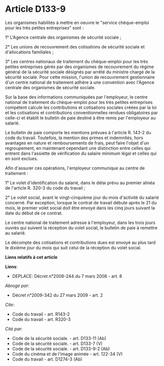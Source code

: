 # Article D133-9

Les organismes habilités à mettre en oeuvre le "service chèque-emploi pour les très petites entreprises" sont :

1° L'Agence centrale des organismes de sécurité sociale ;

2° Les unions de recouvrement des cotisations de sécurité sociale et d'allocations familiales ;

3° Les centres nationaux de traitement du chèque-emploi pour les très petites entreprises gérés par des organismes de
recouvrement du régime général de la sécurité sociale désignés par arrêté du ministre chargé de la sécurité sociale. Pour
cette mission, l'union de recouvrement gestionnaire d'un centre national de traitement adhère à une convention avec l'Agence
centrale des organismes de sécurité sociale.

Sur la base des informations communiquées par l'employeur, le centre national de traitement du chèque-emploi pour les très
petites entreprises compétent calcule les contributions et cotisations sociales créées par la loi et les cotisations et
contributions conventionnelles rendues obligatoires par celle-ci et établit le bulletin de paie destiné à être remis par
l'employeur au salarié.

Le bulletin de paie comporte les mentions prévues à l'article R. 143-2 du code du travail. Toutefois, la mention des primes
et indemnités, hors avantages en nature et remboursements de frais, peut faire l'objet d'un regroupement, en maintenant
cependant une distinction entre celles qui entrent dans l'assiette de vérification du salaire minimum légal et celles qui en
sont exclues.

Afin d'assurer ces opérations, l'employeur communique au centre de traitement :

1° Le volet d'identification du salarié, dans le délai prévu au premier alinéa de l'article R. 320-3 du code du travail ;

2° Le volet social, avant le vingt-cinquième jour du mois d'activité du salarié concerné. Par exception, lorsque le contrat
de travail débute après le 21 du mois, le premier volet social doit être envoyé dans les cinq jours suivant la date du début
de ce contrat.

Le centre national de traitement adresse à l'employeur, dans les trois jours ouvrés qui suivent la réception du volet social,
le bulletin de paie à remettre au salarié.

Le décompte des cotisations et contributions dues est envoyé au plus tard le dixième jour du mois qui suit celui de la
réception du volet social.

**Liens relatifs à cet article**

**Liens**:

  - DEPLACE: Décret n°2008-244 du 7 mars 2008 - art. 8

_Abrogé par_:

  - Décret n°2009-342 du 27 mars 2009 - art. 2

_Cite_:

  - Code du travail - art. R143-2
  - Code du travail - art. R320-3

_Cité par_:

  - Code de la sécurité sociale. - art. D133-11 (Ab)
  - Code de la sécurité sociale. - art. D133-7 (V)
  - Code de la sécurité sociale. - art. D133-9-2 (Ab)
  - Code du cinéma et de l'image animée - art. 122-34 (V)
  - Code du travail - art. D1274-3 (Ab)

